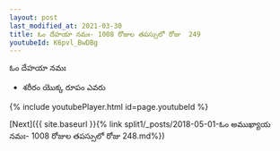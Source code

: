 ```yaml
---
layout: post
last_modified_at: 2021-03-30
title: ఓం దేహయా నమః- 1008 రోజుల తపస్సులో రోజు  249
youtubeId: K6pvl_BwDBg
---
```

 
 
 ఓం దేహయా నమః  
 
 -  శరీరం యొక్క రూపం ఎవరు 
 
  
 
  
 
 
 
 
 
 


{% include youtubePlayer.html id=page.youtubeId %}
 
[Next]({{ site.baseurl }}{% link  split1/_posts/2018-05-01-ఓం అముఖ్యాయ నమః- 1008 రోజుల తపస్సులో రోజు  248.md%})
 
